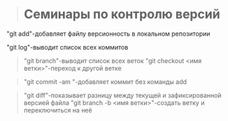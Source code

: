 > # Семинары по контролю версий

"git add"-добавляет файлу версионность в локальном репозитории

"git log"-выводит список всех коммитов

>"git branch"-выводит список всех веток
> "git checkout <имя ветки>"-переход к другой ветке

> "git commit -am "-добавляет коммит без команды add

>"git diff"-показывает разницу между текущей и зафиксированной версией файла
>"git branch -b <имя ветки>"-создать ветку и переключиться на неё


